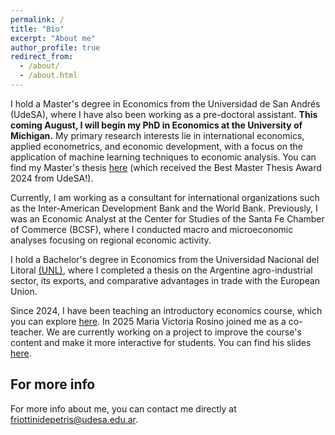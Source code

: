 ```yaml
---
permalink: /
title: "Bio"
excerpt: "About me"
author_profile: true
redirect_from: 
  - /about/
  - /about.html
---
```


I hold a Master's degree in Economics from the Universidad de San Andrés (UdeSA), where I have also been working as a pre-doctoral assistant. **This coming August, I will begin my PhD in Economics at the University of Michigan.** My primary research interests lie in international economics, applied econometrics, and economic development, with a focus on the application of machine learning techniques to economic analysis. You can find my Master's thesis [here](http://francoriottini.github.io/files/Riottini%20Depetris%20(2024).pdf) (which received the Best Master Thesis Award 2024 from UdeSA!).


Currently, I am working as a consultant for international organizations such as the Inter-American Development Bank and the World Bank. Previously, I was an Economic Analyst at the Center for Studies of the Santa Fe Chamber of Commerce (BCSF), where I conducted macro and microeconomic analyses focusing on regional economic activity.

I hold a Bachelor's degree in Economics from the Universidad Nacional del Litoral [(UNL)](https://www.fce.unl.edu.ar/), where I completed a thesis on the Argentine agro-industrial sector, its exports, and comparative advantages in trade with the European Union.

Since 2024, I have been teaching an introductory economics course, which you can explore [here](https://github.com/francoriottini/EcoIUdeSA). In 2025 Maria Victoria Rosino joined me as a co-teacher. We are currently working on a project to improve the course's content and make it more interactive for students. You can find his slides [here](https://github.com/francoriottini/EcoIUdeSA).

## For more info

For more info about me, you can contact me directly at friottinidepetris@udesa.edu.ar.